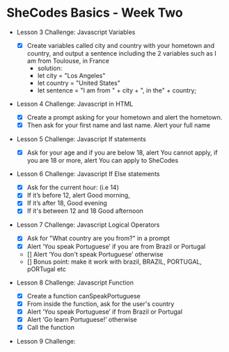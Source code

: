 # SheCodes Basics - Week Two


* Lesson 3 Challenge: Javascript Variables
  - [x] Create variables called city and country with your hometown and country, and output a sentence including the 2 variables such as I am from Toulouse, in France
      - solution:
      - let city = "Los Angeles"
      - let country = "United States"
      - let sentence = "I am from " + city + ", in the" + country;
* Lesson 4 Challenge: Javascript in HTML
  - [x] Create a prompt asking for your hometown and alert the hometown. 
  - [x] Then ask for your first name and last name. Alert your full name

* Lesson 5 Challenge: Javascript If statements
  - [x] Ask for your age and if you are below 18, alert You cannot apply, if you are 18 or more, alert You can apply to SheCodes


* Lesson 6 Challenge: Javascript If Else statements
  - [x] Ask for the current hour: (i.e 14)
  - [x] If it’s before 12, alert Good morning,
  - [x] If it’s after 18, Good evening
  - [x] If it's between 12 and 18 Good afternoon

* Lesson 7 Challenge: Javascript Logical Operators
  - [X] Ask for "What country are you from?" in a prompt
  - [X] Alert ‘You speak Portuguese’ if you are from Brazil or Portugal
  - [] Alert ‘You don't speak Portuguese’ otherwise
  - [] Bonus point: make it work with brazil, BRAZIL, PORTUGAL, pORTugal etc

* Lesson 8 Challenge: Javascript Function
  - [x] Create a function canSpeakPortuguese
  - [x] From inside the function, ask for the user's country
  - [x] Alert ‘You speak Portuguese’ if from Brazil or Portugal
  - [x] Alert ‘Go learn Portuguese!’ otherwise
  - [x] Call the function

* Lesson 9 Challenge: